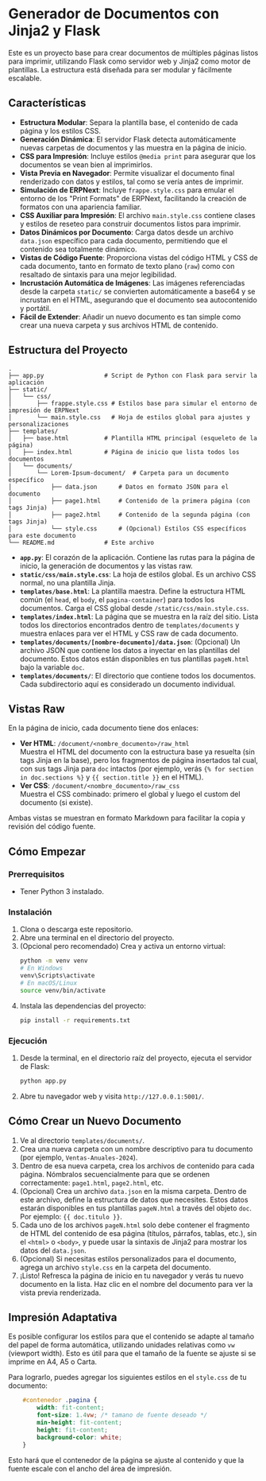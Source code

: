 # Generador de Documentos con Jinja2 y Flask

Este es un proyecto base para crear documentos de múltiples páginas listos para imprimir, utilizando Flask como servidor web y Jinja2 como motor de plantillas. La estructura está diseñada para ser modular y fácilmente escalable.

## Características

- **Estructura Modular**: Separa la plantilla base, el contenido de cada página y los estilos CSS.
- **Generación Dinámica**: El servidor Flask detecta automáticamente nuevas carpetas de documentos y las muestra en la página de inicio.
- **CSS para Impresión**: Incluye estilos `@media print` para asegurar que los documentos se vean bien al imprimirlos.
- **Vista Previa en Navegador**: Permite visualizar el documento final renderizado con datos y estilos, tal como se vería antes de imprimir.
- **Simulación de ERPNext**: Incluye `frappe.style.css` para emular el entorno de los "Print Formats" de ERPNext, facilitando la creación de formatos con una apariencia familiar.
- **CSS Auxiliar para Impresión**: El archivo `main.style.css` contiene clases y estilos de reseteo para construir documentos listos para imprimir.
- **Datos Dinámicos por Documento**: Carga datos desde un archivo `data.json` específico para cada documento, permitiendo que el contenido sea totalmente dinámico.
- **Vistas de Código Fuente**: Proporciona vistas del código HTML y CSS de cada documento, tanto en formato de texto plano (`raw`) como con resaltado de sintaxis para una mejor legibilidad.
- **Incrustación Automática de Imágenes**: Las imágenes referenciadas desde la carpeta `static/` se convierten automáticamente a base64 y se incrustan en el HTML, asegurando que el documento sea autocontenido y portátil.
- **Fácil de Extender**: Añadir un nuevo documento es tan simple como crear una nueva carpeta y sus archivos HTML de contenido.

## Estructura del Proyecto

```
.
├── app.py                 # Script de Python con Flask para servir la aplicación
├── static/
│   └── css/
│       ├── frappe.style.css # Estilos base para simular el entorno de impresión de ERPNext
│       └── main.style.css   # Hoja de estilos global para ajustes y personalizaciones
├── templates/
│   ├── base.html          # Plantilla HTML principal (esqueleto de la página)
│   ├── index.html         # Página de inicio que lista todos los documentos
│   └── documents/
│       └── Lorem-Ipsum-document/  # Carpeta para un documento específico
│           ├── data.json      # Datos en formato JSON para el documento
│           ├── page1.html     # Contenido de la primera página (con tags Jinja)
│           ├── page2.html     # Contenido de la segunda página (con tags Jinja)
│           └── style.css      # (Opcional) Estilos CSS específicos para este documento
└── README.md              # Este archivo
```

- **`app.py`**: El corazón de la aplicación. Contiene las rutas para la página de inicio, la generación de documentos y las vistas raw.
- **`static/css/main.style.css`**: La hoja de estilos global. Es un archivo CSS normal, no una plantilla Jinja.
- **`templates/base.html`**: La plantilla maestra. Define la estructura HTML común (el `head`, el `body`, el `pagina-container`) para todos los documentos. Carga el CSS global desde `/static/css/main.style.css`.
- **`templates/index.html`**: La página que se muestra en la raíz del sitio. Lista todos los directorios encontrados dentro de `templates/documents` y muestra enlaces para ver el HTML y CSS raw de cada documento.
- **`templates/documents/[nombre-documento]/data.json`**: (Opcional) Un archivo JSON que contiene los datos a inyectar en las plantillas del documento. Estos datos están disponibles en tus plantillas `pageN.html` bajo la variable `doc`.
- **`templates/documents/`**: El directorio que contiene todos los documentos. Cada subdirectorio aquí es considerado un documento individual.

## Vistas Raw

En la página de inicio, cada documento tiene dos enlaces:
- **Ver HTML**: `/document/<nombre_documento>/raw_html`  
  Muestra el HTML del documento con la estructura base ya resuelta (sin tags Jinja en la base), pero los fragmentos de página insertados tal cual, con sus tags Jinja para `doc` intactos (por ejemplo, verás `{% for section in doc.sections %}` y `{{ section.title }}` en el HTML).
- **Ver CSS**: `/document/<nombre_documento>/raw_css`  
  Muestra el CSS combinado: primero el global y luego el custom del documento (si existe).

Ambas vistas se muestran en formato Markdown para facilitar la copia y revisión del código fuente.

## Cómo Empezar

### Prerrequisitos

- Tener Python 3 instalado.

### Instalación

1.  Clona o descarga este repositorio.
2.  Abre una terminal en el directorio del proyecto.
3.  (Opcional pero recomendado) Crea y activa un entorno virtual:
    ```bash
    python -m venv venv
    # En Windows
    venv\Scripts\activate
    # En macOS/Linux
    source venv/bin/activate
    ```
4.  Instala las dependencias del proyecto:
    ```bash
    pip install -r requirements.txt
    ```

### Ejecución

1.  Desde la terminal, en el directorio raíz del proyecto, ejecuta el servidor de Flask:
    ```bash
    python app.py
    ```
2.  Abre tu navegador web y visita `http://127.0.0.1:5001/`.

## Cómo Crear un Nuevo Documento

1.  Ve al directorio `templates/documents/`.
2.  Crea una nueva carpeta con un nombre descriptivo para tu documento (por ejemplo, `Ventas-Anuales-2024`).
3.  Dentro de esa nueva carpeta, crea los archivos de contenido para cada página. Nómbralos secuencialmente para que se ordenen correctamente: `page1.html`, `page2.html`, etc.
4.  (Opcional) Crea un archivo `data.json` en la misma carpeta. Dentro de este archivo, define la estructura de datos que necesites. Estos datos estarán disponibles en tus plantillas `pageN.html` a través del objeto `doc`. Por ejemplo: `{{ doc.titulo }}`.
5.  Cada uno de los archivos `pageN.html` solo debe contener el fragmento de HTML del contenido de esa página (títulos, párrafos, tablas, etc.), sin el `<html>` o `<body>`, y puede usar la sintaxis de Jinja2 para mostrar los datos del `data.json`.
6.  (Opcional) Si necesitas estilos personalizados para el documento, agrega un archivo `style.css` en la carpeta del documento.
7.  ¡Listo! Refresca la página de inicio en tu navegador y verás tu nuevo documento en la lista.
   Haz clic en el nombre del documento para ver la vista previa renderizada.

## Impresión Adaptativa

Es posible configurar los estilos para que el contenido se adapte al tamaño del papel de forma automática, utilizando unidades relativas como `vw` (viewport width). Esto es útil para que el tamaño de la fuente se ajuste si se imprime en A4, A5 o Carta.

Para lograrlo, puedes agregar los siguientes estilos en el `style.css` de tu documento:

```css
    #contenedor .pagina {
        width: fit-content;
        font-size: 1.4vw; /* tamano de fuente deseado */
        min-height: fit-content;
        height: fit-content;
        background-color: white;
    } 
```

Esto hará que el contenedor de la página se ajuste al contenido y que la fuente escale con el ancho del área de impresión.